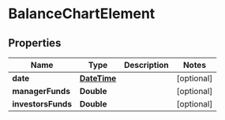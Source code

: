 
# BalanceChartElement

## Properties
Name | Type | Description | Notes
------------ | ------------- | ------------- | -------------
**date** | [**DateTime**](DateTime.md) |  |  [optional]
**managerFunds** | **Double** |  |  [optional]
**investorsFunds** | **Double** |  |  [optional]



